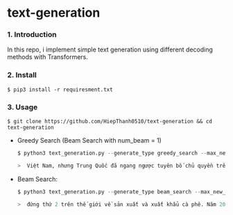 # text-generation

### 1. Introduction 
In this repo, i implement simple text generation using different decoding methods with Transformers.

### 2. Install 
```
$ pip3 install -r requiresment.txt
```
### 3. Usage
```
$ git clone https://github.com/HiepThanh0510/text-generation && cd text-generation
```
+ Greedy Search (Beam Search with num_beam = 1)
    ```python
    $ python3 text_generation.py --generate_type greedy_search --max_new_tokens 20 --prompt "Quần đảo Hoàng Sa, Trường Sa là của" --no_repeat_ngram_size 3

    >  Việt Nam, nhưng Trung Quốc đã ngang ngược tuyên bố chủ quyền trên toàn bộ quần đảo này.
    ```

+ Beam Search: 
    ```python
    $ python3 text_generation.py --generate_type beam_search --max_new_tokens 42 --prompt "Việt Nam là quốc gia" --no_repeat_ngram_size 3 --num_beam 4
    
    >  đứng thứ 2 trên thế giới về sản xuất và xuất khẩu cà phê. Năm 2017, Việt Nam xuất khẩu khoảng 1,6 triệu tấn cà phê, tăng 13,4% so với năm 2016.
    ```
 